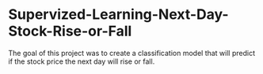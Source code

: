 # Supervized-Learning-Next-Day-Stock-Rise-or-Fall
The goal of this project was to create a classification model that will predict if the stock price the next day will rise or fall.
